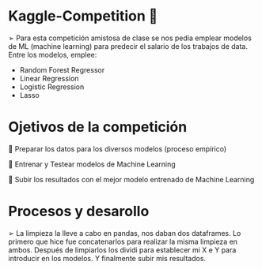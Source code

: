 # Kaggle-Competition 🧮
➢ Para esta competición amistosa de clase se nos pedía emplear modelos de ML (machine learning) para predecir el salario de los trabajos de data. Entre los modelos, emplee:
- Random Forest Regressor
- Linear Regression
- Logistic Regression
- Lasso
# Ojetivos de la competición
📍 Preparar los datos para los diversos modelos (proceso empírico) 

📍 Entrenar y Testear modelos de Machine Learning

📍 Subir los resultados con el mejor modelo entrenado de Machine Learning
# Procesos y desarollo
➢ La limpieza la lleve a cabo en pandas, nos daban dos dataframes. Lo primero que hice fue concatenarlos para realizar la misma limpieza en ambos. Después de limpiarlos los dividi para establecer mi X e Y para introducir en los modelos. Y finalmente subir mis resultados.




